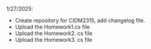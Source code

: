 1/27/2025: 
- Create repository for CIDM2315, add changelog file.
- Upload the Homework1.cs file
- Upload the Homework2. cs file
- Upload the Homework3. cs file
